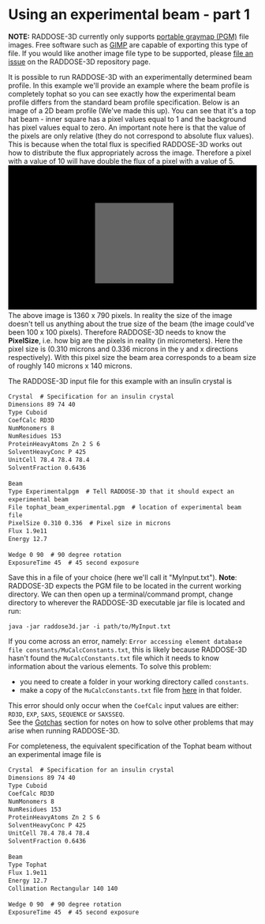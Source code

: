 # Using an experimental beam - part 1
**NOTE:** RADDOSE-3D currently only supports [portable graymap (PGM)](http://netpbm.sourceforge.net/doc/pgm.html) file images. Free software such as [GIMP](https://www.gimp.org/) are capable of exporting this type of file. If you would like another image file type to be supported, please [file an issue](https://github.com/GarmanGroup/RADDOSE-3D/issues) on the RADDOSE-3D repository page.

It is possible to run RADDOSE-3D with an experimentally determined beam profile. In this example we'll provide an example where the beam profile is completely tophat so you can see exactly how the experimental beam profile differs from the standard beam profile specification.
Below is an image of a 2D beam profile (We've made this up). You can see that it's a top hat beam - inner square has a pixel values equal to 1 and the background has pixel values equal to zero. An important note here is that the value of the pixels are only relative (they do not correspond to absolute flux values). This is because when the total flux is specified RADDOSE-3D works out how to distribute the flux appropriately across the image. Therefore a pixel with a value of 10 will have double the flux of a pixel with a value of 5.   
![tophat beam image](figures/tophat_experimental.png)   
The above image is 1360 x 790 pixels. In reality the size of the image doesn't tell us anything about the true size of the beam (the image could've been 100 x 100 pixels). Therefore RADDOSE-3D needs to know the **PixelSize**, i.e. how big are the pixels in reality (in micrometers). Here the pixel size is (0.310 microns and 0.336 microns in the y and x directions respectively). With this pixel size the beam area corresponds to a beam size of roughly 140 microns x 140 microns.

The RADDOSE-3D input file for this example  with an insulin crystal is
```
Crystal  # Specification for an insulin crystal
Dimensions 89 74 40
Type Cuboid
CoefCalc RD3D
NumMonomers 8
NumResidues 153
ProteinHeavyAtoms Zn 2 S 6
SolventHeavyConc P 425
UnitCell 78.4 78.4 78.4
SolventFraction 0.6436

Beam
Type Experimentalpgm  # Tell RADDOSE-3D that it should expect an experimental beam
File tophat_beam_experimental.pgm  # location of experimental beam file
PixelSize 0.310 0.336  # Pixel size in microns
Flux 1.9e11
Energy 12.7

Wedge 0 90  # 90 degree rotation
ExposureTime 45  # 45 second exposure
```
Save this in a file of your choice (here we'll call it "MyInput.txt"). **Note**: RADDOSE-3D expects the PGM file to be located in the current working directory. We can then open up a terminal/command prompt, change directory to wherever the RADDOSE-3D executable jar file is located and run:
```
java -jar raddose3d.jar -i path/to/MyInput.txt
```
If you come across an error, namely: `Error accessing element database file constants/MuCalcConstants.txt`, this is likely because RADDOSE-3D hasn't found the `MuCalcConstants.txt` file which it needs to know information about the various elements. To solve this problem:
   - you need to create a folder in your working directory called `constants`.       
   - make a copy of the `MuCalcConstants.txt` file from [here](https://github.com/GarmanGroup/RADDOSE-3D/tree/master/constants) in that folder.    

   This error should only occur when the `CoefCalc` input values are either: `RD3D`, `EXP`, `SAXS`, `SEQUENCE` or `SAXSSEQ`.   
   See the  [Gotchas](https://github.com/GarmanGroup/RADDOSE-3D#gotchas-when-running-raddose-3d) section for notes on how to solve other problems that may arise when running RADDOSE-3D.

For completeness, the equivalent specification of the Tophat beam without an experimental image file is
```
Crystal  # Specification for an insulin crystal
Dimensions 89 74 40
Type Cuboid
CoefCalc RD3D
NumMonomers 8
NumResidues 153
ProteinHeavyAtoms Zn 2 S 6
SolventHeavyConc P 425
UnitCell 78.4 78.4 78.4
SolventFraction 0.6436

Beam
Type Tophat
Flux 1.9e11
Energy 12.7
Collimation Rectangular 140 140

Wedge 0 90  # 90 degree rotation
ExposureTime 45  # 45 second exposure
```

